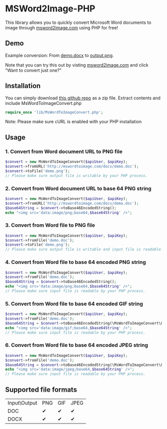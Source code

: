 # MSWord2Image-PHP

This library allows you to quickly convert Microsoft Word documents to image through [msword2image.com](http://msword2image.com) using PHP for free!

## Demo

Example conversion: From [demo.docx](http://msword2image.com/docs/demo.docx) to [output.png](http://msword2image.com/docs/demoOutput.png). 

Note that you can try this out by visting [msword2image.com](http://msword2image.com) and click "Want to convert just one?"

## Installation

You can simply download [this github repo](https://github.com/msword2image/msword2image-php/archive/master.zip) as a zip file. Extract contents and include MsWordToImageConvert.php

```php
require_once 'lib/MsWordToImageConvert.php';
```

Note: Please make sure cURL is enabled with your PHP installation

## Usage

### 1. Convert from Word document URL to PNG file

```php
$convert = new MsWordToImageConvert($apiUser, $apiKey);
$convert->fromURL('http://mswordtoimage.com/docs/demo.doc');
$convert->toFile('demo.png');
// Please make sure output file is writable by your PHP process.
```

### 2. Convert from Word document URL to base 64 PNG string

```php
$convert = new MsWordToImageConvert($apiUser, $apiKey);
$convert->fromURL('http://mswordtoimage.com/docs/demo.doc');
$base64String = $convert->toBase46EncodedString();
echo "<img src='data:image/png;base64,$base64String' />";
```

### 3. Convert from Word file to PNG file

```php
$convert = new MsWordToImageConvert($apiUser, $apiKey);
$convert->fromFile('demo.doc');
$convert->toFile('demo.png');
// Please make sure output file is writable and input file is readable by your PHP process.
```

### 4. Convert from Word file to base 64 encoded PNG string

```php
$convert = new MsWordToImageConvert($apiUser, $apiKey);
$convert->fromFile('demo.doc');
$base64String = $convert->toBase46EncodedString();
echo "<img src='data:image/png;base64,$base64String' />";
// Please make sure input file is readable by your PHP process.
```
### 5. Convert from Word file to base 64 encoded GIF string

```php
$convert = new MsWordToImageConvert($apiUser, $apiKey);
$convert->fromFile('demo.doc');
$base64String = $convert->toBase46EncodedString(\MsWordToImageConvert\OutputImageFormat::GIF);
echo "<img src='data:image/gif;base64,$base64String' />";
// Please make sure input file is readable by your PHP process.
```

### 6. Convert from Word file to base 64 encoded JPEG string

```php
$convert = new MsWordToImageConvert($apiUser, $apiKey);
$convert->fromFile('demo.doc');
$base64String = $convert->toBase46EncodedString(\MsWordToImageConvert\OutputImageFormat::JPEG);
echo "<img src='data:image/jpeg;base64,$base64String' />";
// Please make sure input file is readable by your PHP process.
```

## Supported file formats

<table>
  <tbody>
    <tr>
      <td>Input\Output</td>
      <td>PNG</td>
      <td>GIF</td>
      <td>JPEG</td>
    </tr>
    <tr>
      <td>DOC</td>
      <td>✔</td>
      <td>✔</td>
      <td>✔</td>
    </tr>
    <tr>
      <td>DOCX</td>
      <td>✔</td>
      <td>✔</td>
      <td>✔</td>
    </tr>
  </tbody>
</table>
